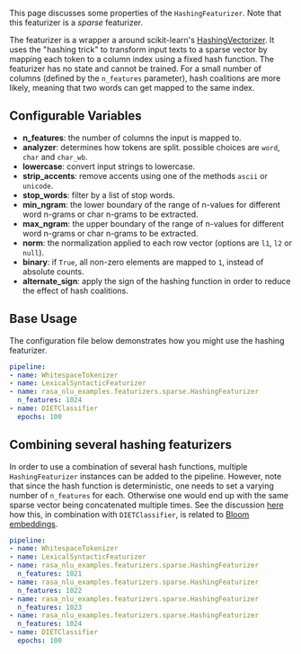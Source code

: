 This page discusses some properties of the `HashingFeaturizer`.
Note that this featurizer is a *sparse* featurizer.

The featurizer is a wrapper a around scikit-learn's
[HashingVectorizer](https://scikit-learn.org/stable/modules/generated/sklearn.feature_extraction.text.HashingVectorizer.html).
It uses the "hashing trick" to transform input texts to a sparse vector by mapping each token to a column index using a
fixed hash function. The featurizer has no state and cannot be trained. For a small number of columns (defined by the
`n_features` parameter), hash coalitions are more likely, meaning that two words can get mapped to the
same index.

## Configurable Variables

- **n_features**: the number of columns the input is mapped to.
- **analyzer**: determines how tokens are split. possible choices are `word`, `char` and `char_wb`.
- **lowercase**: convert input strings to lowercase.
- **strip_accents**: remove accents using one of the methods `ascii` or `unicode`.
- **stop_words**: filter by a list of stop words.
- **min_ngram**: the lower boundary of the range of n-values for different word n-grams or char n-grams to be extracted.
- **max_ngram**: the upper boundary of the range of n-values for different word n-grams or char n-grams to be extracted.
- **norm**: the normalization applied to each row vector (options are `l1`, `l2` or `null`).
- **binary**: if `True`, all non-zero elements are mapped to `1`, instead of absolute counts.
- **alternate_sign**: apply the sign of the hashing function in order to reduce the effect of hash coalitions.

## Base Usage

The configuration file below demonstrates how you might use the hashing featurizer.

```yaml
pipeline:
- name: WhitespaceTokenizer
- name: LexicalSyntacticFeaturizer
- name: rasa_nlu_examples.featurizers.sparse.HashingFeaturizer
  n_features: 1024
- name: DIETClassifier
  epochs: 100
```

## Combining several hashing featurizers

In order to use a combination of several hash functions,  multiple `HashingFeaturizer` instances can be
added to the pipeline. However, note that since the hash function is deterministic, one needs to set a
varying number of `n_features` for each. Otherwise one would end up with the same sparse vector being
concatenated multiple times. See the discussion
[here](https://github.com/RasaHQ/rasa-nlu-examples/issues/148#issuecomment-975335531)
how this, in combination with `DIETClassifier`, is related to
[Bloom embeddings](https://support.prodi.gy/t/can-you-explain-how-exactly-hashembed-works/564/2).

```yaml
pipeline:
- name: WhitespaceTokenizer
- name: LexicalSyntacticFeaturizer
- name: rasa_nlu_examples.featurizers.sparse.HashingFeaturizer
  n_features: 1021
- name: rasa_nlu_examples.featurizers.sparse.HashingFeaturizer
  n_features: 1022
- name: rasa_nlu_examples.featurizers.sparse.HashingFeaturizer
  n_features: 1023
- name: rasa_nlu_examples.featurizers.sparse.HashingFeaturizer
  n_features: 1024
- name: DIETClassifier
  epochs: 100
```
